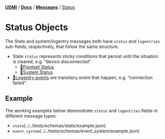 [**UDMI**](../../) / [**Docs**](../) / [**Messages**](./) / [Status](#)

# Status Objects

The State and system/logentry messages both have `status` and `logentries` sub-fields, respectively, that
follow the same structure.

- State `status` represents _sticky_ conditions that persist until the situation is cleared, e.g.
  “device disconnected”.
    - [🧬Pointset Status](../../gencode/docs/state.html#pointset_points_pattern1_status) 
    - [🧬System Status](../../gencode/docs/state.html#system_status)
- [🧬Logentry events](../../gencode/docs/event_system.html#logentries) are transitory event that
  happen, e.g. “connection failed”.

## Example

The working examples below demonstrate `status` and `logentries` fields in different message types:
- `state`(../../tests/schemas/state/example.json)
- `event_system`(../../tests/schemas/event_system/example.json)
